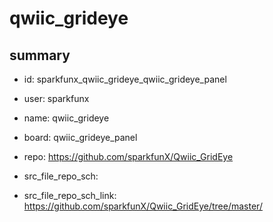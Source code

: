# qwiic_grideye
 
## summary 
* id: sparkfunx_qwiic_grideye_qwiic_grideye_panel
* user: sparkfunx
* name: qwiic_grideye
* board: qwiic_grideye_panel
* repo: https://github.com/sparkfunX/Qwiic_GridEye



* src_file_repo_sch: 
* src_file_repo_sch_link: https://github.com/sparkfunX/Qwiic_GridEye/tree/master/




